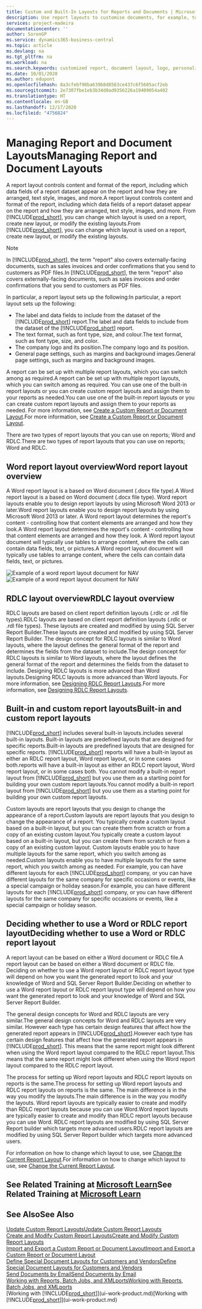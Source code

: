 ```yaml
---
title: Custom and Built-In Layouts for Reports and Documents | Microsoft Docs
description: Use report layouts to customise documents, for example, to personalise the font, logo, or page settings of PDF files you send to customers.
services: project-madeira
documentationcenter: ''
author: SorenGP
ms.service: dynamics365-business-central
ms.topic: article
ms.devlang: na
ms.tgt_pltfrm: na
ms.workload: na
ms.search.keywords: customized report, document layout, logo, personalize
ms.date: 10/01/2020
ms.author: edupont
ms.openlocfilehash: 8a3cfebf90ba639b8d8563ce437c6f5605acf2eb
ms.sourcegitcommit: 2e7307fbe1eb3b34d0ad9356226a19409054a402
ms.translationtype: HT
ms.contentlocale: en-GB
ms.lasthandoff: 12/17/2020
ms.locfileid: "4756824"
---
```

# <a name="managing-report-and-document-layouts"></a><span data-ttu-id="07691-103">Managing Report and Document Layouts</span><span class="sxs-lookup"><span data-stu-id="07691-103">Managing Report and Document Layouts</span></span>
<span data-ttu-id="07691-104">A report layout controls content and format of the report, including which data fields of a report dataset appear on the report and how they are arranged, text style, images, and more.</span><span class="sxs-lookup"><span data-stu-id="07691-104">A report layout controls content and format of the report, including which data fields of a report dataset appear on the report and how they are arranged, text style, images, and more.</span></span> <span data-ttu-id="07691-105">From [!INCLUDE[prod_short](includes/prod_short.md)], you can change which layout is used on a report, create new layout, or modify the existing layouts.</span><span class="sxs-lookup"><span data-stu-id="07691-105">From [!INCLUDE[prod_short](includes/prod_short.md)], you can change which layout is used on a report, create new layout, or modify the existing layouts.</span></span>

> [!NOTE]  
>   <span data-ttu-id="07691-106">In [!INCLUDE[prod_short](includes/prod_short.md)], the term "report" also covers externally-facing documents, such as sales invoices and order confirmations that you send to customers as PDF files.</span><span class="sxs-lookup"><span data-stu-id="07691-106">In [!INCLUDE[prod_short](includes/prod_short.md)], the term "report" also covers externally-facing documents, such as sales invoices and order confirmations that you send to customers as PDF files.</span></span>

<span data-ttu-id="07691-107">In particular, a report layout sets up the following:</span><span class="sxs-lookup"><span data-stu-id="07691-107">In particular, a report layout sets up the following:</span></span>

* <span data-ttu-id="07691-108">The label and data fields to include from the dataset of the [!INCLUDE[prod_short](includes/prod_short.md)] report.</span><span class="sxs-lookup"><span data-stu-id="07691-108">The label and data fields to include from the dataset of the [!INCLUDE[prod_short](includes/prod_short.md)] report.</span></span>
* <span data-ttu-id="07691-109">The text format, such as font type, size, and colour.</span><span class="sxs-lookup"><span data-stu-id="07691-109">The text format, such as font type, size, and color.</span></span>
* <span data-ttu-id="07691-110">The company logo and its position.</span><span class="sxs-lookup"><span data-stu-id="07691-110">The company logo and its position.</span></span>
* <span data-ttu-id="07691-111">General page settings, such as margins and background images.</span><span class="sxs-lookup"><span data-stu-id="07691-111">General page settings, such as margins and background images.</span></span>

<span data-ttu-id="07691-112">A report can be set up with multiple report layouts, which you can switch among as required.</span><span class="sxs-lookup"><span data-stu-id="07691-112">A report can be set up with multiple report layouts, which you can switch among as required.</span></span> <span data-ttu-id="07691-113">You can use one of the built-in report layouts or you can create custom report layouts and assign them to your reports as needed.</span><span class="sxs-lookup"><span data-stu-id="07691-113">You can use one of the built-in report layouts or you can create custom report layouts and assign them to your reports as needed.</span></span> <span data-ttu-id="07691-114">For more information, see [Create a Custom Report or Document Layout](ui-how-create-custom-report-layout.md).</span><span class="sxs-lookup"><span data-stu-id="07691-114">For more information, see [Create a Custom Report or Document Layout](ui-how-create-custom-report-layout.md).</span></span>

<span data-ttu-id="07691-115">There are two types of report layouts that you can use on reports; Word and RDLC.</span><span class="sxs-lookup"><span data-stu-id="07691-115">There are two types of report layouts that you can use on reports; Word and RDLC.</span></span>

## <a name="word-report-layout-overview"></a><span data-ttu-id="07691-116">Word report layout overview</span><span class="sxs-lookup"><span data-stu-id="07691-116">Word report layout overview</span></span>
<span data-ttu-id="07691-117">A Word report layout is a based on Word document (.docx file type).</span><span class="sxs-lookup"><span data-stu-id="07691-117">A Word report layout is a based on Word document (.docx file type).</span></span> <span data-ttu-id="07691-118">Word report layouts enable you to design report layouts by using Microsoft Word 2013 or later.</span><span class="sxs-lookup"><span data-stu-id="07691-118">Word report layouts enable you to design report layouts by using Microsoft Word 2013 or later.</span></span> <span data-ttu-id="07691-119">A Word report layout determines the report's content - controlling how that content elements are arranged and how they look.</span><span class="sxs-lookup"><span data-stu-id="07691-119">A Word report layout determines the report's content - controlling how that content elements are arranged and how they look.</span></span> <span data-ttu-id="07691-120">A Word report layout document will typically use tables to arrange content, where the cells can contain data fields, text, or pictures.</span><span class="sxs-lookup"><span data-stu-id="07691-120">A Word report layout document will typically use tables to arrange content, where the cells can contain data fields, text, or pictures.</span></span>

 <span data-ttu-id="07691-121">![Example of a word report layout document for NAV](media/nav_wordreportlayout_edit_in_word_example.png "NAV_WordReportLayout_Edit_In_Word_Example")</span><span class="sxs-lookup"><span data-stu-id="07691-121">![Example of a word report layout document for NAV](media/nav_wordreportlayout_edit_in_word_example.png "NAV_WordReportLayout_Edit_In_Word_Example")</span></span>  

## <a name="rdlc-layout-overview"></a><span data-ttu-id="07691-122">RDLC layout overview</span><span class="sxs-lookup"><span data-stu-id="07691-122">RDLC layout overview</span></span>
<span data-ttu-id="07691-123">RDLC layouts are based on client report definition layouts (.rdlc or .rdl file types).</span><span class="sxs-lookup"><span data-stu-id="07691-123">RDLC layouts are based on client report definition layouts (.rdlc or .rdl file types).</span></span> <span data-ttu-id="07691-124">These layouts are created and modified by using SQL Server Report Builder.</span><span class="sxs-lookup"><span data-stu-id="07691-124">These layouts are created and modified by using SQL Server Report Builder.</span></span> <span data-ttu-id="07691-125">The design concept for RDLC layouts is similar to Word layouts, where the layout defines the general format of the report and determines the fields from the dataset to include.</span><span class="sxs-lookup"><span data-stu-id="07691-125">The design concept for RDLC layouts is similar to Word layouts, where the layout defines the general format of the report and determines the fields from the dataset to include.</span></span> <span data-ttu-id="07691-126">Designing RDLC layouts is more advanced than Word layouts.</span><span class="sxs-lookup"><span data-stu-id="07691-126">Designing RDLC layouts is more advanced than Word layouts.</span></span> <span data-ttu-id="07691-127">For more information, see [Designing RDLC Report Layouts](/dynamics-nav/Designing-RDLC-Report-Layouts).</span><span class="sxs-lookup"><span data-stu-id="07691-127">For more information, see [Designing RDLC Report Layouts](/dynamics-nav/Designing-RDLC-Report-Layouts).</span></span>

## <a name="built-in-and-custom-report-layouts"></a><span data-ttu-id="07691-128">Built-in and custom report layouts</span><span class="sxs-lookup"><span data-stu-id="07691-128">Built-in and custom report layouts</span></span>
[!INCLUDE[prod_short](includes/prod_short.md)] <span data-ttu-id="07691-129">includes several built-in layouts.</span><span class="sxs-lookup"><span data-stu-id="07691-129">includes several built-in layouts.</span></span> <span data-ttu-id="07691-130">Built-in layouts are predefined layouts that are designed for specific reports.</span><span class="sxs-lookup"><span data-stu-id="07691-130">Built-in layouts are predefined layouts that are designed for specific reports.</span></span> [!INCLUDE[prod_short](includes/prod_short.md)] <span data-ttu-id="07691-131">reports will have a built-in layout as either an RDLC report layout, Word report layout, or in some cases both.</span><span class="sxs-lookup"><span data-stu-id="07691-131">reports will have a built-in layout as either an RDLC report layout, Word report layout, or in some cases both.</span></span> <span data-ttu-id="07691-132">You cannot modify a built-in report layout from [!INCLUDE[prod_short](includes/prod_short.md)] but you use them as a starting point for building your own custom report layouts.</span><span class="sxs-lookup"><span data-stu-id="07691-132">You cannot modify a built-in report layout from [!INCLUDE[prod_short](includes/prod_short.md)] but you use them as a starting point for building your own custom report layouts.</span></span>

<span data-ttu-id="07691-133">Custom layouts are report layouts that you design to change the appearance of a report.</span><span class="sxs-lookup"><span data-stu-id="07691-133">Custom layouts are report layouts that you design to change the appearance of a report.</span></span> <span data-ttu-id="07691-134">You typically create a custom layout based on a built-in layout, but you can create them from scratch or from a copy of an existing custom layout.</span><span class="sxs-lookup"><span data-stu-id="07691-134">You typically create a custom layout based on a built-in layout, but you can create them from scratch or from a copy of an existing custom layout.</span></span> <span data-ttu-id="07691-135">Custom layouts enable you to have multiple layouts for the same report, which you switch among as needed.</span><span class="sxs-lookup"><span data-stu-id="07691-135">Custom layouts enable you to have multiple layouts for the same report, which you switch among as needed.</span></span> <span data-ttu-id="07691-136">For example, you can have different layouts for each [!INCLUDE[prod_short](includes/prod_short.md)] company, or you can have different layouts for the same company for specific occasions or events, like a special campaign or holiday season.</span><span class="sxs-lookup"><span data-stu-id="07691-136">For example, you can have different layouts for each [!INCLUDE[prod_short](includes/prod_short.md)] company, or you can have different layouts for the same company for specific occasions or events, like a special campaign or holiday season.</span></span>

## <a name="deciding-whether-to-use-a-word-or-rdlc-report-layout"></a><span data-ttu-id="07691-137">Deciding whether to use a Word or RDLC report layout</span><span class="sxs-lookup"><span data-stu-id="07691-137">Deciding whether to use a Word or RDLC report layout</span></span>
<span data-ttu-id="07691-138">A report layout can be based on either a Word document or RDLC file.</span><span class="sxs-lookup"><span data-stu-id="07691-138">A report layout can be based on either a Word document or RDLC file.</span></span> <span data-ttu-id="07691-139">Deciding on whether to use a Word report layout or RDLC report layout type will depend on how you want the generated report to look and your knowledge of Word and SQL Server Report Builder.</span><span class="sxs-lookup"><span data-stu-id="07691-139">Deciding on whether to use a Word report layout or RDLC report layout type will depend on how you want the generated report to look and your knowledge of Word and SQL Server Report Builder.</span></span>

<span data-ttu-id="07691-140">The general design concepts for Word and RDLC layouts are very similar.</span><span class="sxs-lookup"><span data-stu-id="07691-140">The general design concepts for Word and RDLC layouts are very similar.</span></span> <span data-ttu-id="07691-141">However each type has certain design features that affect how the generated report appears in [!INCLUDE[prod_short](includes/prod_short.md)].</span><span class="sxs-lookup"><span data-stu-id="07691-141">However each type has certain design features that affect how the generated report appears in [!INCLUDE[prod_short](includes/prod_short.md)].</span></span> <span data-ttu-id="07691-142">This means that the same report might look different when using the Word report layout compared to the RDLC report layout.</span><span class="sxs-lookup"><span data-stu-id="07691-142">This means that the same report might look different when using the Word report layout compared to the RDLC report layout.</span></span>

<span data-ttu-id="07691-143">The process for setting up Word report layouts and RDLC report layouts on reports is the same.</span><span class="sxs-lookup"><span data-stu-id="07691-143">The process for setting up Word report layouts and RDLC report layouts on reports is the same.</span></span> <span data-ttu-id="07691-144">The main difference is in the way you modify the layouts.</span><span class="sxs-lookup"><span data-stu-id="07691-144">The main difference is in the way you modify the layouts.</span></span> <span data-ttu-id="07691-145">Word report layouts are typically easier to create and modify than RDLC report layouts because you can use Word.</span><span class="sxs-lookup"><span data-stu-id="07691-145">Word report layouts are typically easier to create and modify than RDLC report layouts because you can use Word.</span></span> <span data-ttu-id="07691-146">RDLC report layouts are modified by using SQL Server Report builder which targets more advanced users.</span><span class="sxs-lookup"><span data-stu-id="07691-146">RDLC report layouts are modified by using SQL Server Report builder which targets more advanced users.</span></span>

<span data-ttu-id="07691-147">For information on how to change which layout to use, see [Change the Current Report Layout](ui-how-change-layout-currently-used-report.md).</span><span class="sxs-lookup"><span data-stu-id="07691-147">For information on how to change which layout to use, see [Change the Current Report Layout](ui-how-change-layout-currently-used-report.md).</span></span>

## <a name="see-related-training-at-microsoft-learn"></a><span data-ttu-id="07691-148">See Related Training at [Microsoft Learn](/learn/modules/change-documents-dynamics-365-business-central/index)</span><span class="sxs-lookup"><span data-stu-id="07691-148">See Related Training at [Microsoft Learn](/learn/modules/change-documents-dynamics-365-business-central/index)</span></span>

## <a name="see-also"></a><span data-ttu-id="07691-149">See Also</span><span class="sxs-lookup"><span data-stu-id="07691-149">See Also</span></span>
[<span data-ttu-id="07691-150">Update Custom Report Layouts</span><span class="sxs-lookup"><span data-stu-id="07691-150">Update Custom Report Layouts</span></span>](ui-update-report-layouts.md)  
[<span data-ttu-id="07691-151">Create and Modify Custom Report Layouts</span><span class="sxs-lookup"><span data-stu-id="07691-151">Create and Modify Custom Report Layouts</span></span>](ui-how-create-custom-report-layout.md)  
[<span data-ttu-id="07691-152">Import and Export a Custom Report or Document Layout</span><span class="sxs-lookup"><span data-stu-id="07691-152">Import and Export a Custom Report or Document Layout</span></span>](ui-how-import-and-export-report-layout.md)  
[<span data-ttu-id="07691-153">Define Special Document Layouts for Customers and Vendors</span><span class="sxs-lookup"><span data-stu-id="07691-153">Define Special Document Layouts for Customers and Vendors</span></span>](ui-define-customer-vendor-document-layouts.md)  
[<span data-ttu-id="07691-154">Send Documents by Email</span><span class="sxs-lookup"><span data-stu-id="07691-154">Send Documents by Email</span></span>](ui-how-send-documents-email.md)  
[<span data-ttu-id="07691-155">Working with Reports, Batch Jobs, and XMLports</span><span class="sxs-lookup"><span data-stu-id="07691-155">Working with Reports, Batch Jobs, and XMLports</span></span>](ui-work-report.md)  
<span data-ttu-id="07691-156">[Working with [!INCLUDE[prod_short](includes/prod_short.md)]](ui-work-product.md)</span><span class="sxs-lookup"><span data-stu-id="07691-156">[Working with [!INCLUDE[prod_short](includes/prod_short.md)]](ui-work-product.md)</span></span>  
